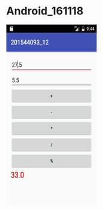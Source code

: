 # Android_161118
<img src="https://github.com/leeym008/Android_161118/blob/master/app/img/Screenshot_1.png" width="240" height="480"/>
